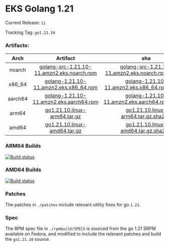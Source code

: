 # EKS Golang 1.21

Current Release: `11`

Tracking Tag: `go1.21.10`

### Artifacts:  
|Arch|Artifact|sha|
|:---:|:---:|:---:|
|noarch|[golang-src-1.21.10-11.amzn2.eks.noarch.rpm](https://distro.eks.amazonaws.com/golang-go1.21.10/releases/11/x86_64/RPMS/noarch/golang-src-1.21.10-11.amzn2.eks.noarch.rpm)|[golang-src-1.21.10-11.amzn2.eks.noarch.rpm.sha256](https://distro.eks.amazonaws.com/golang-go1.21.10/releases/11/x86_64/RPMS/noarch/golang-src-1.21.10-11.amzn2.eks.noarch.rpm.sha256)|
|x86_64|[golang-1.21.10-11.amzn2.eks.x86_64.rpm](https://distro.eks.amazonaws.com/golang-go1.21.10/releases/11/x86_64/RPMS/x86_64/golang-1.21.10-11.amzn2.eks.x86_64.rpm)|[golang-1.21.10-11.amzn2.eks.x86_64.rpm.sha256](https://distro.eks.amazonaws.com/golang-go1.21.10/releases/11/x86_64/RPMS/x86_64/golang-1.21.10-11.amzn2.eks.x86_64.rpm.sha256)|
|aarch64|[golang-1.21.10-11.amzn2.eks.aarch64.rpm](https://distro.eks.amazonaws.com/golang-go1.21.10/releases/11/aarch64/RPMS/aarch64/golang-1.21.10-11.amzn2.eks.aarch64.rpm)|[golang-1.21.10-11.amzn2.eks.aarch64.rpm.sha256](https://distro.eks.amazonaws.com/golang-go1.21.10/releases/11/aarch64/RPMS/aarch64/golang-1.21.10-11.amzn2.eks.aarch64.rpm.sha256)|
|arm64|[go1.21.10.linux-arm64.tar.gz](https://distro.eks.amazonaws.com/golang-go1.21.10/releases/11/archives/linux/arm64/go1.21.10.linux-arm64.tar.gz)|[go1.21.10.linux-arm64.tar.gz.sha256](https://distro.eks.amazonaws.com/golang-go1.21.10/releases/11/archives/linux/arm64/go1.21.10.linux-arm64.tar.gz.sha256)|
|amd64|[go1.21.10.linux-amd64.tar.gz](https://distro.eks.amazonaws.com/golang-go1.21.10/releases/11/archives/linux/amd64/go1.21.10.linux-amd64.tar.gz)|[go1.21.10.linux-amd64.tar.gz.sha256](https://distro.eks.amazonaws.com/golang-go1.21.10/releases/11/archives/linux/amd64/go1.21.10.linux-amd64.tar.gz.sha256)|


### ARM64 Builds
[![Build status](https://prow.eks.amazonaws.com/badge.svg?jobs=golang-1-21-ARM64-PROD-tooling-postsubmit)](https://prow.eks.amazonaws.com/?repo=aws%2Feks-distro-build-tooling&type=postsubmit)

### AMD64 Builds
[![Build status](https://prow.eks.amazonaws.com/badge.svg?jobs=golang-1-21-tooling-postsubmit)](https://prow.eks.amazonaws.com/?repo=aws%2Feks-distro-build-tooling&type=postsubmit)

### Patches
The patches in `./patches` include relevant utility fixes for go `1.21`.

### Spec
The RPM spec file in `./rpmbuild/SPECS` is sourced from the go 1.21 SRPM available on Fedora, and modified to include the relevant patches and build the `go1.21.10` source.
